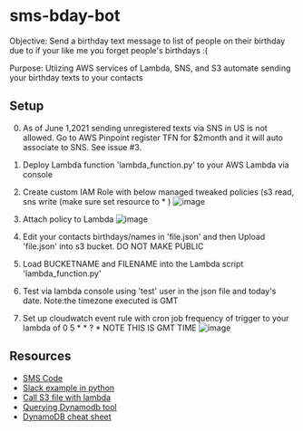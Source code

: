 # sms-bday-bot
Objective: Send a birthday text message to list of people on their birthday due to if your like me you forget people's birthdays :(

Purpose: Utiizing AWS services of Lambda, SNS, and S3 automate sending your birthday texts to your contacts
## Setup
 0. As of June 1,2021 sending unregistered texts via SNS in US is not allowed. Go to AWS Pinpoint register TFN for $2month and it will auto associate to SNS. See issue #3.
 1. Deploy Lambda function 'lambda_function.py' to your AWS Lambda via console
 2. Create custom IAM Role with below managed tweaked policies (s3 read, sns write (make sure set resource to * )
![image](https://user-images.githubusercontent.com/44328319/120417072-3760cc00-c32c-11eb-98f5-d17ea86a403d.png)

 4. Attach policy to Lambda
![image](https://user-images.githubusercontent.com/44328319/120416980-139d8600-c32c-11eb-814a-9df402952326.png)

 6. Edit your contacts birthdays/names in 'file.json' and then Upload 'file.json' into s3 bucket. DO NOT MAKE PUBLIC
 7. Load BUCKETNAME and FILENAME into the Lambda script 'lambda_function.py'
 8. Test via lambda console using 'test' user in the json file and today's date. Note:the timezone executed is GMT
 9. Set up cloudwatch event rule with cron job frequency of trigger to your lambda of 0 5 * * ? * NOTE THIS IS GMT TIME
![image](https://user-images.githubusercontent.com/44328319/120416540-527f0c00-c32b-11eb-9593-021d9e560963.png)

## Resources
* [SMS Code](https://www.qloudx.com/how-to-send-an-sms-from-aws-lambda/)
* [Slack example in python](https://github.com/thibeault/lambda-slack-birthday-bot/blob/master/run.py)
* [Call S3 file with lambda](http://www.awslessons.com/2017/accessing-s3-with-lambda-functions/)
* [Querying Dynamodb tool](https://dynobase.dev/dynamodb-query/)
* [DynamoDB cheat sheet](https://dynobase.dev/dynamodb-python-with-boto3/)
